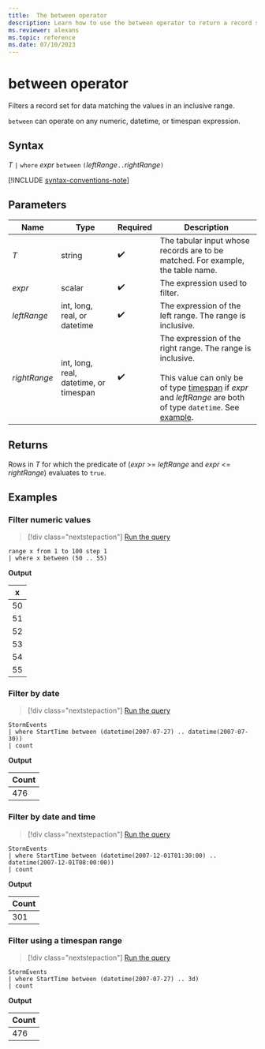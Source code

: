 ```yaml
---
title:  The between operator
description: Learn how to use the between operator to return a record set of values in an inclusive range for which the predicate evaluates to true. 
ms.reviewer: alexans
ms.topic: reference
ms.date: 07/10/2023
---
```

# between operator

Filters a record set for data matching the values in an inclusive range.

`between` can operate on any numeric, datetime, or timespan expression.

## Syntax

*T* `|` `where` *expr* `between` `(`*leftRange*` .. `*rightRange*`)`

[!INCLUDE [syntax-conventions-note](../../includes/syntax-conventions-note.md)]

## Parameters

| Name | Type | Required | Description |
|--|--|--|--|
| *T* | string |  :heavy_check_mark: |  The tabular input whose records are to be matched. For example, the table name. |
| *expr* | scalar |  :heavy_check_mark: |  The expression used to filter. |
| *leftRange* | int, long, real, or datetime |  :heavy_check_mark: | The expression of the left range. The range is inclusive.|
| *rightRange* | int, long, real, datetime, or timespan |  :heavy_check_mark: | The expression of the right range. The range is inclusive.<br/><br/>This value can only be of type [timespan](scalar-data-types/timespan.md) if *expr* and *leftRange* are both of type `datetime`. See [example](#filter-using-a-timespan-range).|

## Returns

Rows in *T* for which the predicate of (*expr* >= *leftRange* and *expr* <= *rightRange*) evaluates to `true`.

## Examples

### Filter numeric values

> [!div class="nextstepaction"]
> <a href="https://dataexplorer.azure.com/clusters/help/databases/Samples?query=H4sIAAAAAAAAAytKzEtPVahQSCvKz1UwVCjJVzA0MFAoLkktUDDk5apRKM9ILQLJJ6WWlKem5ilomBoo6OkpmJpqAgBfXYZBOgAAAA==" target="_blank">Run the query</a>

```kusto
range x from 1 to 100 step 1
| where x between (50 .. 55)
```

**Output**

|x|
|---|
|50|
|51|
|52|
|53|
|54|
|55|

### Filter by date

> [!div class="nextstepaction"]
> <a href="https://dataexplorer.azure.com/clusters/help/databases/Samples?query=H4sIAAAAAAAAAwsuyS/KdS1LzSsp5uWqUSjPSC1KVQguSSwqCcnMTVVISi0pT03NU9BISSxJLQGKaBgZGJjrApGRuaaCnp4ChrixgaYmyKTk/NK8EgBluyagXgAAAA==" target="_blank">Run the query</a>

```kusto
StormEvents
| where StartTime between (datetime(2007-07-27) .. datetime(2007-07-30))
| count
```

**Output**

|Count|
|---|
|476|

### Filter by date and time

> [!div class="nextstepaction"]
> <a href="https://dataexplorer.azure.com/clusters/help/databases/Samples?query=H4sIAAAAAAAAAwsuyS/KdS1LzSsp5qpRKM9ILUpVCC5JLCoJycxNVUhKLSlPTc1T0EhJLEktAYpoGBkYmOsaGukaGIYYGFoZG1gZGGgq6OkpYFVgAZQFKdAEGp2cX5pXAgDpcS3kbgAAAA==" target="_blank">Run the query</a>

```kusto
StormEvents
| where StartTime between (datetime(2007-12-01T01:30:00) .. datetime(2007-12-01T08:00:00))
| count
```

**Output**

|Count|
|---|
|301|

### Filter using a timespan range

> [!div class="nextstepaction"]
> <a href="https://dataexplorer.azure.com/clusters/help/databases/Samples?query=H4sIAAAAAAAAAwsuyS/KdS1LzSsp5uWqUSjPSC1KVQguSSwqCcnMTVVISi0pT03NU9BISSxJLQGKaBgZGJjrApGRuaaCnp6CcYomSF9yfmleCQCGAqjRTAAAAA==" target="_blank">Run the query</a>

```kusto
StormEvents
| where StartTime between (datetime(2007-07-27) .. 3d)
| count
```

**Output**

|Count|
|---|
|476|
